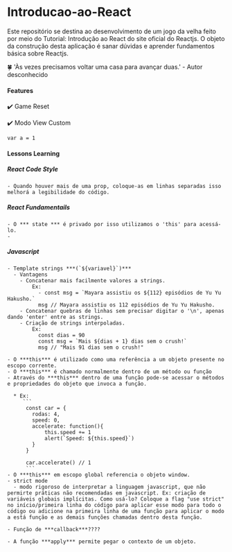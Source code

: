 # Introducao-ao-React

Este repositório se destina ao desenvolvimento de um jogo da velha feito por meio do Tutorial: Introdução ao React do site oficial do Reactjs. O objeto da construção desta aplicação é sanar dúvidas e aprender fundamentos básica sobre Reactjs.


:four_leaf_clover:  'Às vezes precisamos voltar uma casa para avançar duas.' - Autor desconhecido

#### Features

:heavy_check_mark: Game Reset

:heavy_check_mark: Modo View Custom

```
var a = 1
```

#### Lessons Learning

 ##### React Code Style 

    - Quando houver mais de uma prop, coloque-as em linhas separadas isso melhorá a legibilidade do código.

 ##### React Fundamentails

    - O *** state *** é privado por isso utilizamos o 'this' para acessá-lo.
    - 
 ##### Javascript

    - Template strings ***(`${variavel}`)***
      - Vantagens
        - Concatenar mais facilmente valores a strings.
            Ex:
              - const msg = `Mayara assistiu os ${112} episódios de Yu Yu Hakusho.`
              msg // Mayara assistiu os 112 episódios de Yu Yu Hakusho.
        - Concatenar quebras de linhas sem precisar digitar o '\n', apenas dando 'enter' entre as strings.
        - Criação de strings interpoladas. 
            Ex: 
              const dias = 90
              const msg = `Mais ${dias + 1} dias sem o crush!`
              msg // "Mais 91 dias sem o crush!"
 
    - O ***this*** é utilizado como uma referência a um objeto presente no escopo corrente. 
    - O ***this*** é chamado normalmente dentro de um método ou função
    - Através do ***this*** dentro de uma função pode-se acessar o métodos e propriedades do objeto que invoca a função. 

      * Ex:
         ```
          const car = {
            rodas: 4,
            speed: 0,
            accelerate: function(){
                this.speed += 1
                alert(`Speed: ${this.speed}`)
            }
          } 

          car.accelerate() // 1
          ```
    - O ***this*** em escopo global referencia o objeto window.
    - strict mode
      - modo rigoroso de interpretar a linguagem javascript, que não permirte práticas não recomendadas em javascript. Ex: criação de variáveis globais implícitas. Como usá-lo? Coloque a flag "use strict" no início/primeira linha do código para aplicar esse modo para todo o código ou adicione na primeira linha de uma função para aplicar o modo a está função e as demais funções chamadas dentro desta função.

    - Função de ***callback***????
            
    - A função ***apply*** permite pegar o contexto de um objeto. 
